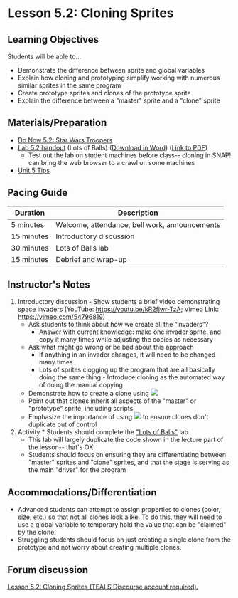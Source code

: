 # Lesson 5.2: Cloning Sprites

## Learning Objectives

Students will be able to...

-   Demonstrate the difference between sprite and global variables
-   Explain how cloning and prototyping simplify working with numerous similar sprites in the same program
-   Create prototype sprites and clones of the prototype sprite
-   Explain the difference between a "master" sprite and a "clone" sprite

## Materials/Preparation

-   [Do Now 5.2: Star Wars Troopers ](do_now_52.md)
-   [Lab 5.2 handout](lab_52.md) (Lots of Balls) ([Download in Word](https://github.com/TEALSK12/introduction-to-computer-science/raw/master/Unit%205%20Word/Lab%205.2%20Lots%20of%20Balls.docx)) ([Link to PDF](https://github.com/TEALSK12/introduction-to-computer-science/raw/master/Unit%205%20PDF/Lab%205.2%20Lots%20of%20Balls.pdf))
    -   Test out the lab on student machines before class--  cloning in SNAP! can bring the web browser to a crawl on some machines
- [Unit 5 Tips](unit_5_tips.md)

## Pacing Guide

| Duration   | Description                                   |
| ---------- | --------------------------------------------- |
| 5 minutes  | Welcome, attendance, bell work, announcements |
| 15 minutes | Introductory discussion                       |
| 30 minutes | Lots of Balls lab                       |
| 15 minutes | Debrief and wrap-up |

## Instructor's Notes

1.   Introductory discussion
    -   Show students a brief video demonstrating space invaders (YouTube: <https://youtu.be/kR2fjwr-TzA>;
Vimeo Link: <https://vimeo.com/54796819>)
        -   Ask students to think about how we create all the “invaders”?
            -   Answer with current knowledge: make one invader sprite, and copy it many times while adjusting the copies as necessary
        -   Ask what might go wrong or be bad about this approach
            -   If anything in an invader changes, it will need to be changed many times
            -   Lots of sprites clogging up the program that are all basically doing the same thing
    -   Introduce cloning as the automated way of doing the manual copying
        -   Demonstrate how to create a clone using ![](createACloneOf.png)
        -   Point out that clones inherit all aspects of the "master" or "prototype" sprite, including scripts
        -   Emphasize the importance of using ![](whenIStartAsAClone.png) to ensure clones don't duplicate out of control
2.   Activity
    * Students should complete the ["Lots of Balls"](lab_52.md) lab
        * This lab will largely duplicate the code shown in the lecture part of the lesson-- that's OK
        * Students should focus on ensuring they are differentiating between "master" sprites and "clone" sprites, and that the stage is serving as the main "driver" for the program

## Accommodations/Differentiation
* Advanced students can attempt to assign properties to clones (color, size, etc.) so that not all clones look alike.  To do this, they will need to use a global variable to temporary hold the value that can be "claimed" by the clone.
* Struggling students should focus on just creating a single clone from the prototype and not worry about creating multiple clones.


## Forum discussion

<a href="http://forums.tealsk12.org/c/intro-unit-5-cloning/lesson-5-2-cloning-sprites" target="_blank">
Lesson 5.2: Cloning Sprites (TEALS Discourse account required).</a>
